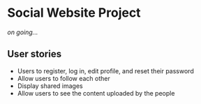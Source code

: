 # Social Website Project

_on going..._

## User stories

* Users to register, log in, edit profile, and reset their password
* Allow users to follow each other
* Display shared images
* Allow users to see the content uploaded by the people
